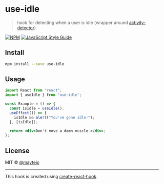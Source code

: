 # use-idle

> hook for detecting when a user is idle (wrapper around [activity-detector](https://www.npmjs.com/package/activity-detector))

[![NPM](https://img.shields.io/npm/v/use-idle.svg)](https://www.npmjs.com/package/use-idle) [![JavaScript Style Guide](https://img.shields.io/badge/code_style-standard-brightgreen.svg)](https://standardjs.com)

## Install

```bash
npm install --save use-idle
```

## Usage

```jsx
import React from "react";
import { useIdle } from "use-idle";

const Example = () => {
  const isIdle = useIdle();
  useEffect(() => {
    isIdle && alert("You've gone idle!");
  }, [isIdle]);

  return <div>Don't move a damn muscle.</div>;
};
```

## License

MIT © [@mayteio](https://github.com/@mayteio)

---

This hook is created using [create-react-hook](https://github.com/hermanya/create-react-hook).
